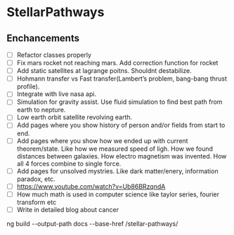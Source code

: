 # StellarPathways

## Enchancements
- [ ] Refactor classes properly
- [ ] Fix mars rocket not reaching mars. Add correction function for rocket
- [ ] Add static satellites at lagrange poitns. Shouldnt destabilize.
- [ ] Hohmann transfer vs Fast transfer(Lambert’s problem, bang-bang thrust profile).
- [ ] Integrate with live nasa api.
- [ ] Simulation for gravity assist. Use fluid simulation to find best path from earth to nepture.
- [ ] Low earth orbit satellite revolving earth.
- [ ] Add pages where you show history of person and/or fields from start to end.
- [ ] Add pages where you show how we ended up with current theorem/state. Like how we measured speed of ligh. How we found distances between galaxies. How electro magnetism was invented. How all 4 forces combine to single force.
- [ ] Add pages for unsolved mystries. Like dark matter/enery, information paradox, etc.
- [ ] https://www.youtube.com/watch?v=Ub86BRzqndA
- [ ] How much math is used in computer science like taylor series, fourier transform etc
- [ ] Write in detailed blog about cancer

ng build --output-path docs --base-href /stellar-pathways/